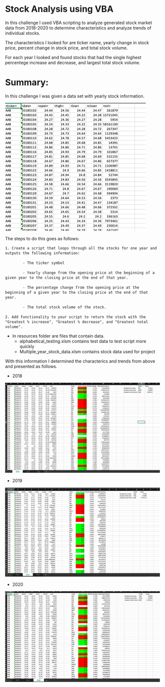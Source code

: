 # Stock Analysis using VBA

In this challenge I used VBA scripting to analyze generated stock market data from 2018-2020 to determine characteristics and analyze trends of individual stocks.

The characteristics I looked for are ticker name, yearly change in stock price, percent change in stock price, and total stock volume.

For each year I looked and found stocks that had the single highest percentege increase and decrease, and largest total stock volume.


# Summary:

In this challenge I was given a data set with yearly stock information.

![Alt text](<Screen Shot 2024-01-03 at 5.34.24 PM.png>)

The steps to do this goes as follows:

    1. Create a script that loops through all the stocks for one year and outputs the following information:

            - The ticker symbol

            - Yearly change from the opening price at the beginning of a given year to the closing price at the end of that year.

            - The percentage change from the opening price at the beginning of a given year to the closing price at the end of that year.

            - The total stock volume of the stock.

    2. Add functionality to your script to return the stock with the "Greatest % increase", "Greatest % decrease", and "Greatest total volume".


* In resources folder are files that contain data. 
    - alphabetical_testing.xlsm contains test data to test script more quickly
    - Multiple_year_stock_data.xlsm contains stock data used for project

With this information I determined the characterics and trends from above and presented as follows.

- 2018

![Alt text](<Screen Shot 2024-01-04 at 4.47.41 PM.png>)

- 2019

![Alt text](<Screen Shot 2024-01-04 at 4.48.22 PM.png>)

- 2020

![Alt text](<Screen Shot 2024-01-04 at 4.48.44 PM.png>)
